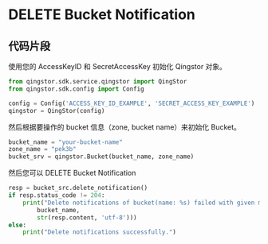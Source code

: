 # DELETE Bucket Notification

## 代码片段

使用您的 AccessKeyID 和 SecretAccessKey 初始化 Qingstor 对象。

```python
from qingstor.sdk.service.qingstor import QingStor
from qingstor.sdk.config import Config

config = Config('ACCESS_KEY_ID_EXAMPLE', 'SECRET_ACCESS_KEY_EXAMPLE')
qingstor = QingStor(config)
```

然后根据要操作的 bucket 信息（zone, bucket name）来初始化 Bucket。

```python
bucket_name = "your-bucket-name"
zone_name = "pek3b"
bucket_srv = qingstor.Bucket(bucket_name, zone_name)
```

然后您可以 DELETE Bucket Notification

```python
resp = bucket_src.delete_notification()
if resp.status_code != 204:
    print("Delete notifications of bucket(name: %s) failed with given message: %s\n" % (
        bucket_name,
        str(resp.content, 'utf-8')))
else:
    print("Delete notifications successfully.")
```
